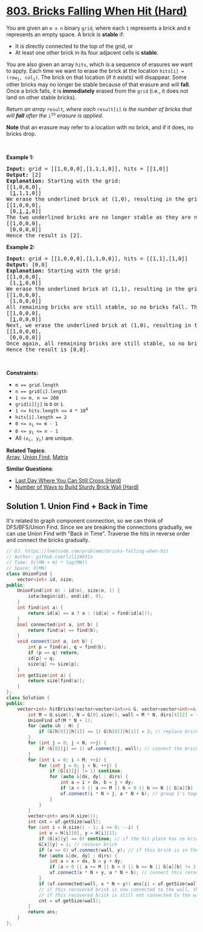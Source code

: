 # [803. Bricks Falling When Hit (Hard)](https://leetcode.com/problems/bricks-falling-when-hit)

<p>You are given an <code>m x n</code> binary <code>grid</code>, where each <code>1</code> represents a brick and <code>0</code> represents an empty space. A brick is <strong>stable</strong> if:</p>

<ul>
	<li>It is directly connected to the top of the grid, or</li>
	<li>At least one other brick in its four adjacent cells is <strong>stable</strong>.</li>
</ul>

<p>You are also given an array <code>hits</code>, which is a sequence of erasures we want to apply. Each time we want to erase the brick at the location <code>hits[i] = (row<sub>i</sub>, col<sub>i</sub>)</code>. The brick on that location&nbsp;(if it exists) will disappear. Some other bricks may no longer be stable because of that erasure and will <strong>fall</strong>. Once a brick falls, it is <strong>immediately</strong> erased from the <code>grid</code> (i.e., it does not land on other stable bricks).</p>

<p>Return <em>an array </em><code>result</code><em>, where each </em><code>result[i]</code><em> is the number of bricks that will <strong>fall</strong> after the </em><code>i<sup>th</sup></code><em> erasure is applied.</em></p>

<p><strong>Note</strong> that an erasure may refer to a location with no brick, and if it does, no bricks drop.</p>

<p>&nbsp;</p>
<p><strong class="example">Example 1:</strong></p>

<pre><strong>Input:</strong> grid = [[1,0,0,0],[1,1,1,0]], hits = [[1,0]]
<strong>Output:</strong> [2]
<strong>Explanation: </strong>Starting with the grid:
[[1,0,0,0],
 [<u>1</u>,1,1,0]]
We erase the underlined brick at (1,0), resulting in the grid:
[[1,0,0,0],
 [0,<u>1</u>,<u>1</u>,0]]
The two underlined bricks are no longer stable as they are no longer connected to the top nor adjacent to another stable brick, so they will fall. The resulting grid is:
[[1,0,0,0],
 [0,0,0,0]]
Hence the result is [2].
</pre>

<p><strong class="example">Example 2:</strong></p>

<pre><strong>Input:</strong> grid = [[1,0,0,0],[1,1,0,0]], hits = [[1,1],[1,0]]
<strong>Output:</strong> [0,0]
<strong>Explanation: </strong>Starting with the grid:
[[1,0,0,0],
 [1,<u>1</u>,0,0]]
We erase the underlined brick at (1,1), resulting in the grid:
[[1,0,0,0],
 [1,0,0,0]]
All remaining bricks are still stable, so no bricks fall. The grid remains the same:
[[1,0,0,0],
 [<u>1</u>,0,0,0]]
Next, we erase the underlined brick at (1,0), resulting in the grid:
[[1,0,0,0],
 [0,0,0,0]]
Once again, all remaining bricks are still stable, so no bricks fall.
Hence the result is [0,0].
</pre>

<p>&nbsp;</p>
<p><strong>Constraints:</strong></p>

<ul>
	<li><code>m == grid.length</code></li>
	<li><code>n == grid[i].length</code></li>
	<li><code>1 &lt;= m, n &lt;= 200</code></li>
	<li><code>grid[i][j]</code> is <code>0</code> or <code>1</code>.</li>
	<li><code>1 &lt;= hits.length &lt;= 4 * 10<sup>4</sup></code></li>
	<li><code>hits[i].length == 2</code></li>
	<li><code>0 &lt;= x<sub>i&nbsp;</sub>&lt;= m - 1</code></li>
	<li><code>0 &lt;=&nbsp;y<sub>i</sub> &lt;= n - 1</code></li>
	<li>All <code>(x<sub>i</sub>, y<sub>i</sub>)</code> are unique.</li>
</ul>


**Related Topics**:  
[Array](https://leetcode.com/tag/array/), [Union Find](https://leetcode.com/tag/union-find/), [Matrix](https://leetcode.com/tag/matrix/)

**Similar Questions**:
* [Last Day Where You Can Still Cross (Hard)](https://leetcode.com/problems/last-day-where-you-can-still-cross/)
* [Number of Ways to Build Sturdy Brick Wall (Hard)](https://leetcode.com/problems/number-of-ways-to-build-sturdy-brick-wall/)

## Solution 1. Union Find + Back in Time

It's related to graph component connection, so we can think of DFS/BFS/Union Find. Since we are breaking the connections gradually, we can use Union Find with "Back in Time". Traverse the hits in reverse order and connect the bricks gradually.

```cpp
// OJ: https://leetcode.com/problems/bricks-falling-when-hit
// Author: github.com/lzl124631x
// Time: O((MN + H) * log(MN))
// Space: O(MN)
class UnionFind {
    vector<int> id, size;
public:
    UnionFind(int n) : id(n), size(n, 1) {
        iota(begin(id), end(id), 0);
    }
    int find(int a) {
        return id[a] == a ? a : (id[a] = find(id[a]));
    }
    bool connected(int a, int b) {
        return find(a) == find(b);
    }
    void connect(int a, int b) {
        int p = find(a), q = find(b);
        if (p == q) return;
        id[p] = q;
        size[q] += size[p];
    }
    int getSize(int a) {
        return size[find(a)];
    }
};
class Solution {
public:
    vector<int> hitBricks(vector<vector<int>>& G, vector<vector<int>>& H) {
        int M = G.size(), N = G[0].size(), wall = M * N, dirs[4][2] = {{0,1},{0,-1},{1,0},{-1,0}};
        UnionFind uf(M * N + 1);
        for (auto &h : H) {
            if (G[h[0]][h[1]] == 1) G[h[0]][h[1]] = 2; // replace brick with 2
        }
        for (int j = 0; j < N; ++j) {
            if (G[0][j] == 1) uf.connect(j, wall); // connect the bricks in the first row with the wall
        }
        for (int i = 0; i < M; ++i) {
            for (int j = 0; j < N; ++j) {
                if (G[i][j] != 1) continue;
                for (auto &[dx, dy] : dirs) {
                    int a = i + dx, b = j + dy;
                    if (a < 0 || a >= M || b < 0 || b >= N || G[a][b] != 1) continue;
                    uf.connect(i * N + j, a * N + b); // group 1's together
                }
            }
        }
        vector<int> ans(H.size());
        int cnt = uf.getSize(wall);
        for (int i = H.size() - 1; i >= 0; --i) {
            int x = H[i][0], y = H[i][1];
            if (G[x][y] == 0) continue; // if the hit place has no brick, there is no effect, skip.
            G[x][y] = 1; // recover brick
            if (x == 0) uf.connect(wall, y); // if this brick is in the first row, connect it to the wall
            for (auto &[dx, dy] : dirs) {
                int a = x + dx, b = y + dy;
                if (a < 0 || a >= M || b < 0 || b >= N || G[a][b] != 1) continue;
                uf.connect(x * N + y, a * N + b); // connect this recovered brick with surrounding bricks.
            }
            if (uf.connected(wall, x * N + y)) ans[i] = uf.getSize(wall) - cnt - 1;
            // if this recovered brick is now connected to the wall, the number of fallen bricks is {#new stable bricks} - {#old stable bricks} - 1.
            // if this recovered brick is still not connected to the wall, this hit takes no effect. This recovered brick must be fallen already (by an earlier hit) when this cell gets hit.
            cnt = uf.getSize(wall);
        }
        return ans;
    }
};
```